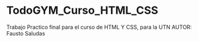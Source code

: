 # TodoGYM_Curso_HTML_CSS
Trabajo Practico final para el curso de HTML Y CSS, para la UTN 
AUTOR: Fausto Saludas

